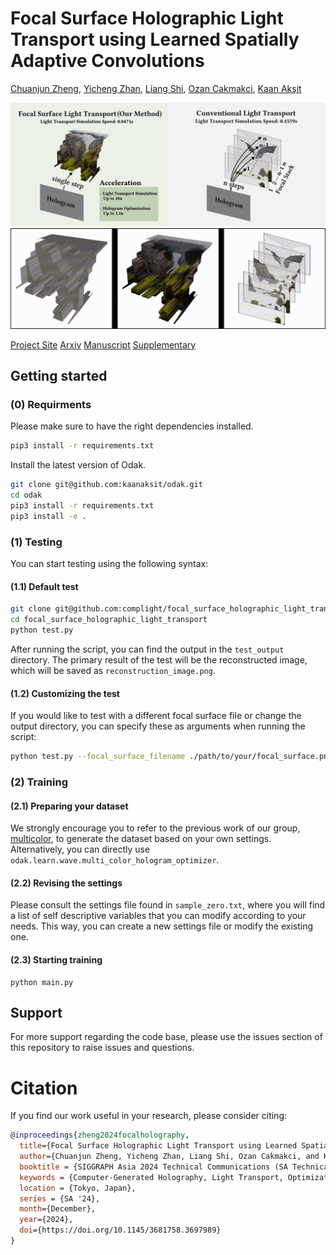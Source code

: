 # Focal Surface Holographic Light Transport using Learned Spatially Adaptive Convolutions

[Chuanjun Zheng](https://scholar.google.com.hk/citations?user=9Jk_LC8AAAAJ&hl=zh-CN), [Yicheng Zhan](https://scholar.google.com/citations?hl=zh-CN&user=x2ptSYUAAAAJ), [Liang Shi](https://people.csail.mit.edu/liangs/), [Ozan Cakmakci](https://scholar.google.com/citations?user=xZLjeAMAAAAJ&hl=en), [Kaan Akşit](https://kaanaksit.com) 


<img src='./media/teaser.png' width=800>
<img src='./media/focal_surface.gif' width=800>




[Project Site](https://complightlab.com/publications/focal_surface_light_transport/)
[Arxiv](https://arxiv.org/abs/2410.06854)
[Manuscript](https://kaanaksit.com/assets/pdf/ZhengEtAl_SigAsia2024_Focal_surface_holographic_light_transport_using_learned_spatially_adaptive_convolutions.pdf)
[Supplementary](https://kaanaksit.com/assets/pdf/ZhengEtAl_SigAsia2024_Supplementary_Focal_surface_holographic_light_transport_using_learned_spatially_adaptive_convolutions.pdf)

## Getting started

### (0) Requirments

Please make sure to have the right dependencies installed.
```bash
pip3 install -r requirements.txt
```
Install the latest version of Odak.
```bash
git clone git@github.com:kaanaksit/odak.git
cd odak
pip3 install -r requirements.txt
pip3 install -e .
```
### (1) Testing
You can start testing using the following syntax:
 

#### (1.1)  Default test
```bash
git clone git@github.com:complight/focal_surface_holographic_light_transport.git
cd focal_surface_holographic_light_transport
python test.py  
```
After running the script, you can find the output in the `test_output` directory. The primary result of the test will be the reconstructed image, which will be saved as `reconstruction_image.png`. 
#### (1.2) Customizing the test
If you would like to test with a different focal surface file or change the output directory, you can specify these as arguments when running the script:
```bash
python test.py --focal_surface_filename ./path/to/your/focal_surface.png --hologram_phase_filename ./path/to/your/hologram.png --output_directory ./path/to/output
```

### (2) Training
#### (2.1) Preparing your dataset

We strongly encourage you to refer to the previous work of our group,
[multicolor](https://github.com/complight/multicolor), to generate the
dataset based on your own settings. Alternatively, you can directly
use `odak.learn.wave.multi_color_hologram_optimizer`.

#### (2.2) Revising the settings


Please consult the settings file found in `sample_zero.txt`, where you will find a list of self descriptive variables that you can modify according to your needs.
This way, you can create a new settings file or modify the existing one.

#### (2.3) Starting training

```shell
python main.py 
```

## Support
For more support regarding the code base, please use the issues section of this repository to raise issues and questions.


# Citation
If you find our work useful in your research, please consider citing:

```bibtex
@inproceedings{zheng2024focalholography,
  title={Focal Surface Holographic Light Transport using Learned Spatially Adaptive Convolutions},
  author={Chuanjun Zheng, Yicheng Zhan, Liang Shi, Ozan Cakmakci, and Kaan Ak{\c{s}}it},
  booktitle = {SIGGRAPH Asia 2024 Technical Communications (SA Technical Communications '24)},
  keywords = {Computer-Generated Holography, Light Transport, Optimization},
  location = {Tokyo, Japan},
  series = {SA '24},
  month={December},
  year={2024},
  doi={https://doi.org/10.1145/3681758.3697989}
}
```
